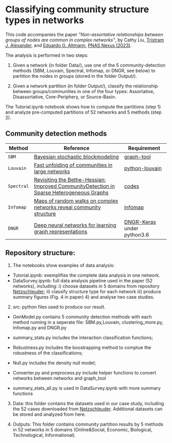 # Classifying community structure types in networks

This code accompanies the paper <i> "Non-assortative relationships between groups of nodes are common in complex networks"</i>, by Cathy Liu, [Tristram J. Alexander](https://www.sydney.edu.au/science/about/our-people/academic-staff/tristram-alexander.html), and [Eduardo G. Altmann](https://www.maths.usyd.edu.au/u/ega/), [PNAS Nexus (2023)](https://doi.org/10.1093/pnasnexus/pgad364). 

The analysis is performed in two steps:

1. Given a network (in folder Data/), use one of the 5 community-detection methods (SBM, Louvain, Spectral, Infomap, or DNGR, see below) to partition the nodes in groups (stored in the folder Output/).

2. Given a network partition (in folder Output/), classify the relationship between groups/communities in one of the four types: Assortative, Disassortative, Core-Periphery, or Source-Basin.

The Tutorial.ipynb notebook shows how to compute the partitions (step 1) and analyze pre-computed partitions of 52 networks and 5 methods (step 2). 

## Community detection methods

| Method | Reference | Requirement
| --- | --- | --- |
| `SBM` | [Bayesian stochastic blockmodeling](https://onlinelibrary.wiley.com/doi/abs/10.1002/9781119483298.ch11)  | [graph-tool](https://graph-tool.skewed.de/) |
| `Louvain` | [Fast unfolding of communities in large networks](https://iopscience.iop.org/article/10.1088/1742-5468/2008/10/P10008/meta?casa_token=yHKOJQwT8pcAAAAA:xOHs5RUTN077PE9DLbbgM0Hlxh76tj9PYfRtCdpEAHsc-ztBhqasGtV-C14QIlkDV7-um55c2g) | [python-louvain](https://python-louvain.readthedocs.io/en/latest/) |
| `Spectral` | [Revisiting the Bethe-Hessian: Improved CommunityDetection in Sparse Heterogeneous Graphs](https://proceedings.neurips.cc/paper/2019/hash/3e6260b81898beacda3d16db379ed329-Abstract.html) | [codes](https://lorenzodallamico.github.io/codes/) |
| `Infomap` | [Maps of random walks on complex networks reveal community structure](https://www.pnas.org/doi/abs/10.1073/pnas.0706851105) | [infomap](https://mapequation.github.io/infomap/python/) |
| `DNGR` | [Deep neural networks for learning graph representations](https://ojs.aaai.org/index.php/AAAI/article/view/10179) | [DNGR-Keras](https://github.com/MdAsifKhan/DNGR-Keras) under python3.6|


## Repository structure:

1. The notebooks show examples of data analysis:

- Tutorial.ipynb: exemplifies the complete data analysis in one network. 
- DataSurvey.ipynb: full data analysis pipeline used in the paper (52 networks), including: i) choose datasets in 5 domains from repository [Netzschleuder](https://networks.skewed.de); ii) classify structure type for each network iii) produce summary figures (Fig. 4 in paper) 4) and analyse two case studies.

2. src: python files used to produce our result.

  - GenModel.py contains 5 community detection methods with each method running in a seperate file:  SBM.py,Louvain, clustering_more.py, Infomap.py and DNGR.py
   
  - summary_stats.py includes the interaction classification functions;
  
  - Robustness.py includes the boostrapping method to comptue the robustness of the classifications;
  
  - Null.py includes the density null model;
  
  - Converter.py and preprocess.py include helper functions to convert networks between networkx and graph_tool
  
  - summary_stats_all.py is used in DataSurvey.ipynb with more summary functions

3. Data: this folder contains the datasets used in our case study, including the 52 cases downloaded from [Netzschleuder](https://networks.skewed.de). Additional datasets can be stored and analyzed from here.

4. Outputs: This folder contains community partition results by 5 methods in 52 networks in 5 domains (Online&Social, Economic, Biological, Technological, Informational).
